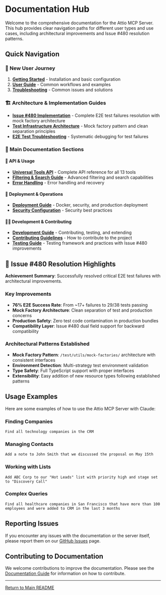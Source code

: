 # Documentation Hub

Welcome to the comprehensive documentation for the Attio MCP Server. This hub provides clear navigation paths for different user types and use cases, including architectural improvements and Issue #480 resolution patterns.

## Quick Navigation

### 🚀 New User Journey
1. **[Getting Started](getting-started.md)** - Installation and basic configuration
2. **[User Guide](user-guide.md)** - Common workflows and examples
3. **[Troubleshooting](troubleshooting.md)** - Common issues and solutions

### 🏗️ Architecture & Implementation Guides
- **[Issue #480 Implementation](./implementations/issue-480-e2e-test-mock-data-alignment.md)** - Complete E2E test failures resolution with mock factory architecture
- **[Test Infrastructure Architecture](./development/test-infrastructure-architecture.md)** - Mock factory pattern and clean separation principles
- **[E2E Test Troubleshooting](./development/e2e-test-troubleshooting.md)** - Systematic debugging for test failures

### 📖 Main Documentation Sections

#### 🔧 API & Usage
- **[Universal Tools API](universal-tools/api-reference.md)** - Complete API reference for all 13 tools
- **[Filtering & Search Guide](api/filtering-and-search.md)** - Advanced filtering and search capabilities
- **[Error Handling](api/error-handling.md)** - Error handling and recovery

#### 🚀 Deployment & Operations  
- **[Deployment Guide](deployment/README.md)** - Docker, security, and production deployment
- **[Security Configuration](deployment/security.md)** - Security best practices

#### 👨‍💻 Development & Contributing
- **[Development Guide](development/README.md)** - Contributing, testing, and extending
- **[Contributing Guidelines](development/contributing.md)** - How to contribute to the project
- **[Testing Guide](development/testing.md)** - Testing framework and practices with Issue #480 improvements

## 🎯 Issue #480 Resolution Highlights

**Achievement Summary**: Successfully resolved critical E2E test failures with architectural improvements.

### Key Improvements
- **76% E2E Success Rate**: From ~17+ failures to 29/38 tests passing
- **Mock Factory Architecture**: Clean separation of test and production concerns  
- **Production Safety**: Zero test code contamination in production bundles
- **Compatibility Layer**: Issue #480 dual field support for backward compatibility

### Architectural Patterns Established
- **Mock Factory Pattern**: `/test/utils/mock-factories/` architecture with consistent interfaces
- **Environment Detection**: Multi-strategy test environment validation
- **Type Safety**: Full TypeScript support with proper interfaces
- **Extensibility**: Easy addition of new resource types following established patterns

## Usage Examples

Here are some examples of how to use the Attio MCP Server with Claude:

### Finding Companies
```
Find all technology companies in the CRM
```

### Managing Contacts
```
Add a note to John Smith that we discussed the proposal on May 15th
```

### Working with Lists
```
Add ABC Corp to our "Hot Leads" list with priority high and stage set to "Discovery Call"
```

### Complex Queries
```
Find all healthcare companies in San Francisco that have more than 100 employees and were added to CRM in the last 3 months
```

## Reporting Issues

If you encounter any issues with the documentation or the server itself, please report them on our [GitHub Issues](https://github.com/kesslerio/attio-mcp-server/issues) page.

## Contributing to Documentation

We welcome contributions to improve the documentation. Please see the [Documentation Guide](documentation-guide.md) for information on how to contribute.

---

[Return to Main README](../README.md)

